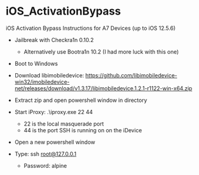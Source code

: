 # iOS_ActivationBypass
iOS Activation Bypass Instructions for A7 Devices (up to iOS 12.5.6)

- Jailbreak with Checkra1n 0.10.2
  - Alternatively use Bootra1n 10.2 (I had more luck with this one)

- Boot to Windows

- Download libimobiledevice: https://github.com/libimobiledevice-win32/imobiledevice-net/releases/download/v1.3.17/libimobiledevice.1.2.1-r1122-win-x64.zip

- Extract zip and open powershell window in directory

- Start iProxy: .\iproxy.exe 22 44
  - 22 is the local masquerade port
  - 44 is the port SSH is running on on the iDevice

- Open a new powershell window
- Type: ssh root@127.0.0.1
  - Password: alpine
